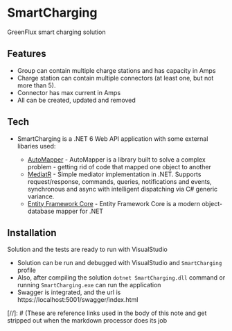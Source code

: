 # SmartCharging

GreenFlux smart charging solution

## Features

- Group can contain multiple charge stations and has capacity in Amps
- Charge station can contain multiple connectors (at least one, but not more than 5).
- Connector has max current in Amps 
- All can be created, updated and removed

## Tech

- SmartCharging is a .NET 6 Web API application with some external libaries used:

	- [AutoMapper] - AutoMapper is a library built to solve a complex problem - getting rid of code that mapped one object to another
	- [MediatR] - Simple mediator implementation in .NET. Supports request/response, commands, queries, notifications and events, synchronous and async with intelligent dispatching via C# generic variance.
	- [Entity Framework Core] - Entity Framework Core is a modern object-database mapper for .NET

## Installation

Solution and the tests are ready to run with VisualStudio

- Solution can be run and debugged with VisualStudio and `SmartCharging` profile
- Also, after compiling the solution `dotnet SmartCharging.dll` command or running `SmartCharging.exe` can run the application
- Swagger is integrated, and the url is https://localhost:5001/swagger/index.html

[//]: # (These are reference links used in the body of this note and get stripped out when the markdown processor does its job

   [AutoMapper]: <https://automapper.org/>
   [MediatR]: <https://github.com/jbogard/MediatR>
   [Entity Framework Core]: <https://docs.microsoft.com/en-us/ef/core/>